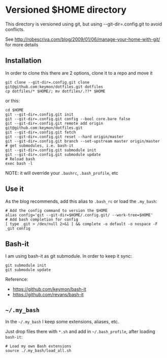 Versioned $HOME directory
=========================

This directory is versioned using git, but using  --git-dir=.config.git to avoid conflicts. 

See http://robescriva.com/blog/2009/01/06/manage-your-home-with-git/ for more details

Installation
------------

In order to clone this there are 2 options, clone it to a repo and move it

	git clone --git-dir=.config.git clone git@github.com:keymon/dotfiles.git dotfiles
	cp dotfiles/* $HOME/; mv dotfiles/.??* $HOME 

or this:

	cd $HOME
	git --git-dir=.config.git init
	git --git-dir=.config.git config --bool core.bare false
	git --git-dir=.config.git remote add origin git@github.com:keymon/dotfiles.git
	git --git-dir=.config.git fetch
	git --git-dir=.config.git reset --hard origin/master
	git --git-dir=.config.git branch --set-upstream master origin/master
	# get submodules, i.e. bash-it
	git --git-dir=.config.git submodule init
	git --git-dir=.config.git submodule update
	# Reload bash
	exec bash -l

NOTE: it will override your `.bashrc`, `.bash_profile`, etc

Use it
------

As the blog recommends, add this alias to `.bash_rc` or load the `.my_bash`:

	# Add the config command to version the $HOME
	alias config='git --git-dir=$HOME/.config.git/ --work-tree=$HOME'
	# Add bash completion for config
	[ type _git > /dev/null 2>&1 ] && complete -o default -o nospace -F _git config


Bash-it
-------

I am using bash-it  as git submodule. In order to keep it sync:
	
	git submodule init
	git submodule update
 
Reference: 

* https://github.com/keymon/bash-it
* https://github.com/revans/bash-it

`~/.my_bash`
--------------

In the `~/.my_bash` I keep some extensions, aliases, etc.

Just drop files there with `*.sh` and add in `~/.bash_profile`, after loading `bash-it`:

	# Load my own Bash extensions
	source ./.my_bash/load_all.sh
